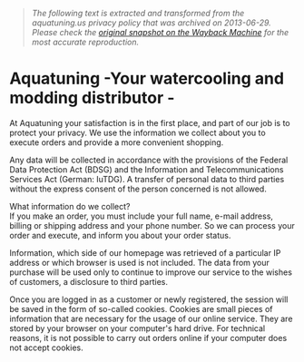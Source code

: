 > *The following text is extracted and transformed from the aquatuning.us privacy policy that was archived on 2013-06-29. Please check the [original snapshot on the Wayback Machine](https://web.archive.org/web/20130629091133id_/http%3A//www.aquatuning.us/shop_content.php/coID/2) for the most accurate reproduction.*

# Aquatuning -Your watercooling and modding distributor -

At Aquatuning your satisfaction is in the first place, and part of our job is to protect your privacy. We use the information we collect about you to execute orders and provide a more convenient shopping.

Any data will be collected in accordance with the provisions of the Federal Data Protection Act (BDSG) and the Information and Telecommunications Services Act (German: IuTDG). A transfer of personal data to third parties without the express consent of the person concerned is not allowed.

What information do we collect?   
If you make an order, you must include your full name, e-mail address, billing or shipping address and your phone number. So we can process your order and execute, and inform you about your order status.

Information, which side of our homepage was retrieved of a particular IP address or which browser is used is not included. The data from your purchase will be used only to continue to improve our service to the wishes of customers, a disclosure to third parties.

Once you are logged in as a customer or newly registered, the session will be saved in the form of so-called cookies. Cookies are small pieces of information that are necessary for the usage of our online service. They are stored by your browser on your computer's hard drive. For technical reasons, it is not possible to carry out orders online if your computer does not accept cookies.
